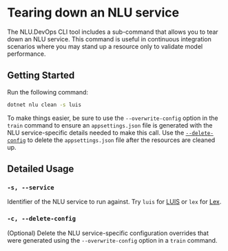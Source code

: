 # Tearing down an NLU service

The NLU.DevOps CLI tool includes a sub-command that allows you to tear down an NLU service. This command is useful in continuous integration scenarios where you may stand up a resource only to validate model performance.

## Getting Started

Run the following command:
```bash
dotnet nlu clean -s luis
```

To make things easier, be sure to use the `--overwrite-config` option in the `train` command to ensure an `appsettings.json` file is generated with the NLU service-specific details needed to make this call. Use the [`--delete-config`](#-c---delete-config) to delete the `appsettings.json` file after the resources are cleaned up.

## Detailed Usage

### `-s, --service`
Identifier of the NLU service to run against. Try `luis` for [LUIS](https://www.luis.ai) or `lex` for [Lex](https://aws.amazon.com/lex/).

### `-c, --delete-config`

(Optional) Delete the NLU service-specific configuration overrides that were generated using the `--overwrite-config` option in a `train` command.

